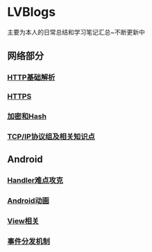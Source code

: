# LVBlogs
主要为本人的日常总结和学习笔记汇总~不断更新中
## 网络部分
### [HTTP基础解析](https://github.com/lvzishen/LVBlogs/blob/master/%E7%BD%91%E7%BB%9C/Http%E5%9F%BA%E7%A1%80.md)
### [HTTPS](https://github.com/lvzishen/LVBlogs/blob/master/%E7%BD%91%E7%BB%9C/HTTPS.md)
### [加密和Hash](https://github.com/lvzishen/LVBlogs/blob/master/%E7%BD%91%E7%BB%9C/%E5%8A%A0%E5%AF%86%E6%96%B9%E5%BC%8F%E5%92%8CHash.md)
### [TCP/IP协议组及相关知识点](https://github.com/lvzishen/LVBlogs/blob/master/%E7%BD%91%E7%BB%9C/TCPIP%E5%8D%8F%E8%AE%AE%E6%97%8F.md)
## Android
### [Handler难点攻克](https://github.com/lvzishen/LVBlogs/blob/master/Android/Handler.md)
### [Android动画](https://github.com/lvzishen/LVBlogs/blob/master/Android%E5%8A%A8%E7%94%BB.md)
### [View相关](https://github.com/lvzishen/LVBlogs/blob/master/View%E7%9B%B8%E5%85%B3.md)
### [事件分发机制](https://github.com/lvzishen/LVBlogs/blob/master/%E4%BA%8B%E4%BB%B6%E5%88%86%E5%8F%91.md)
